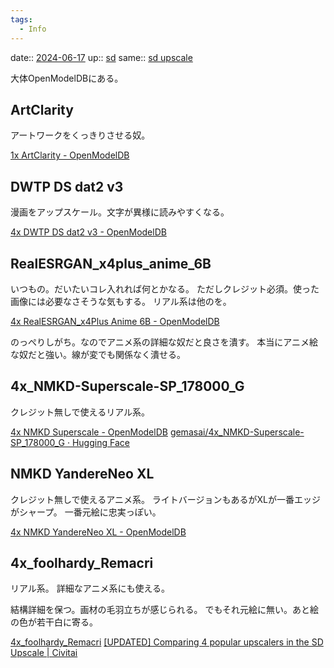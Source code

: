```yaml
---
tags:
  - Info
---
```


date:: [2024-06-17](/Daily_Note/2024-06-17.md)
up:: [sd](../Bar/Stable%20Diffusion.md)
same:: [sd upscale](sd%20upscale.md)

大体OpenModelDBにある。

## ArtClarity
アートワークをくっきりさせる奴。

[1x ArtClarity - OpenModelDB](https://openmodeldb.info/models/1x-ArtClarity)

## DWTP DS dat2 v3
漫画をアップスケール。文字が異様に読みやすくなる。

[4x DWTP DS dat2 v3 - OpenModelDB](https://openmodeldb.info/models/4x-DWTP-DS-dat2-v3)

## RealESRGAN_x4plus_anime_6B
いつもの。だいたいコレ入れれば何とかなる。
ただしクレジット必須。使った画像には必要なさそうな気もする。
リアル系は他のを。

[4x RealESRGAN\_x4Plus Anime 6B - OpenModelDB](https://openmodeldb.info/models/4x-realesrgan-x4plus-anime-6b)

のっぺりしがち。なのでアニメ系の詳細な奴だと良さを潰す。
本当にアニメ絵な奴だと強い。線が変でも関係なく潰せる。

## 4x_NMKD-Superscale-SP_178000_G

クレジット無しで使えるリアル系。

[4x NMKD Superscale - OpenModelDB](https://openmodeldb.info/models/4x-NMKD-Superscale)
[gemasai/4x\_NMKD-Superscale-SP\_178000\_G · Hugging Face](https://huggingface.co/gemasai/4x_NMKD-Superscale-SP_178000_G)

## NMKD YandereNeo XL

クレジット無しで使えるアニメ系。
ライトバージョンもあるがXLが一番エッジがシャープ。
一番元絵に忠実っぽい。

[4x NMKD YandereNeo XL - OpenModelDB](https://openmodeldb.info/models/4x-NMKD-YandereNeo-XL)

## 4x_foolhardy_Remacri
リアル系。
詳細なアニメ系にも使える。

結構詳細を保つ。画材の毛羽立ちが感じられる。
でもそれ元絵に無い。あと絵の色が若干白に寄る。

[4x_foolhardy_Remacri](https://huggingface.co/uwg/upscaler/blob/main/ESRGAN/4x_foolhardy_Remacri.pth)
[\[UPDATED\] Comparing 4 popular upscalers in the SD Upscale | Civitai](https://civitai.com/articles/50/updated-comparing-4-popular-upscalers-in-the-sd-upscale)
